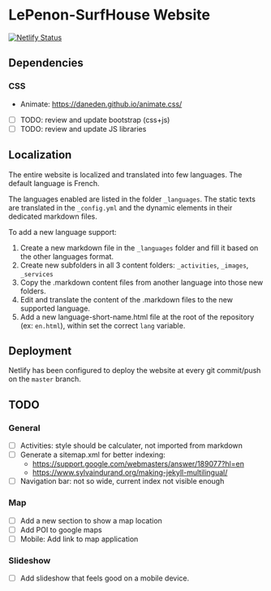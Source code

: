 # LePenon-SurfHouse Website

[![Netlify Status](https://api.netlify.com/api/v1/badges/b82dcde1-3fc8-471f-8352-227a06973b05/deploy-status)](https://app.netlify.com/sites/lepenon-surfhouse/deploys)

## Dependencies

### CSS

- Animate: https://daneden.github.io/animate.css/
- [ ] TODO: review and update bootstrap (css+js)
- [ ] TODO: review and update JS libraries

## Localization

The entire website is localized and translated into few languages.
The default language is French.

The languages enabled are listed in the folder `_languages`. The static texts are translated in the `_config.yml` and the dynamic elements in their dedicated markdown files.

To add a new language support:
1. Create a new markdown file in the `_languages` folder and fill it based on the other languages format.
2. Create new subfolders in all 3 content folders: `_activities`, `_images`, `_services`
3. Copy the .markdown content files from another language into those new folders.
4. Edit and translate the content of the .markdown files to the new supported language.
5. Add a new language-short-name.html file at the root of the repository (ex: `en.html`), within set the correct `lang` variable.

## Deployment

Netlify has been configured to deploy the website at every git commit/push on the `master` branch.

## TODO

### General
- [ ] Activities: style should be calculater, not imported from markdown
- [ ] Generate a sitemap.xml for better indexing:
	- https://support.google.com/webmasters/answer/189077?hl=en
	- https://www.sylvaindurand.org/making-jekyll-multilingual/
- [ ] Navigation bar: not so wide, current index not visible enough

### Map
- [ ] Add a new section to show a map location
- [ ] Add POI to google maps
- [ ] Mobile: Add link to map application

### Slideshow
- [ ] Add slideshow that feels good on a mobile device.
